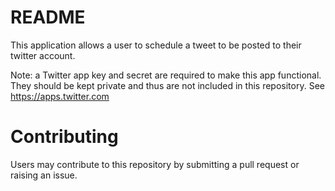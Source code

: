 # README

This application allows a user to schedule a tweet to be posted to their twitter account.

Note: a Twitter app key and secret are required to make this app functional. They should be
kept private and thus are not included in this repository.  See https://apps.twitter.com

# Contributing

Users may contribute to this repository by submitting a pull request or raising an issue.
